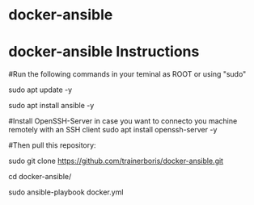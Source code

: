 # docker-ansible
# docker-ansible Instructions

#Run the following commands in your teminal as ROOT or using "sudo"

sudo apt update -y

sudo apt install ansible -y

#Install OpenSSH-Server in case you want to connecto you machine remotely with an SSH client
sudo apt install openssh-server -y

#Then pull this repository:

sudo git clone https://github.com/trainerboris/docker-ansible.git

cd docker-ansible/

sudo ansible-playbook docker.yml

